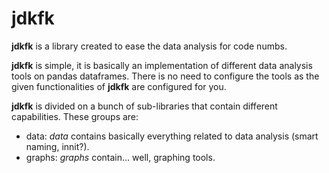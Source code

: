 # jdkfk
**jdkfk** is a library created to ease the data analysis for code numbs. 

**jdkfk** is simple, it is basically an implementation of different data analysis tools on pandas dataframes. There is no need to configure the tools as the given functionalities of **jdkfk** are configured for you. 

**jdkfk** is divided on a bunch of sub-libraries that contain different capabilities. These groups are:

- data: *data* contains basically everything related to data analysis (smart naming, innit?).
- graphs: *graphs* contain... well, graphing tools.